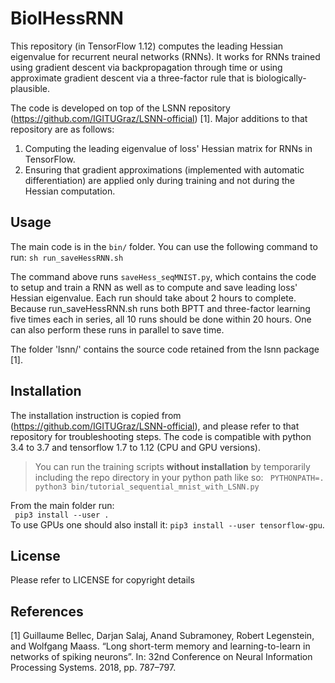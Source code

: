 # BiolHessRNN

This repository (in TensorFlow 1.12) computes the leading Hessian eigenvalue for recurrent neural networks (RNNs). It works for RNNs trained using gradient descent via backpropagation through time or using approximate gradient descent via a three-factor rule that is biologically-plausible. 

The code is developed on top of the LSNN repository (https://github.com/IGITUGraz/LSNN-official) [1]. Major additions to that repository are as follows:
1. Computing the leading eigenvalue of loss' Hessian matrix for RNNs in TensorFlow. 
2. Ensuring that gradient approximations (implemented with automatic differentiation) are applied only during training and not during the Hessian computation.   

## Usage

The main code is in the `bin/` folder. You can use the following command to run:
``sh run_saveHessRNN.sh``

The command above runs ``saveHess_seqMNIST.py``, which contains the code to setup and train a RNN as well as to compute and save leading loss' Hessian eigenvalue. Each run should take about 2 hours to complete. Because run_saveHessRNN.sh runs both BPTT and three-factor learning five times each in series, all 10 runs should be done within 20 hours. One can also perform these runs in parallel to save time. 

The folder 'lsnn/' contains the source code retained from the lsnn package [1]. 

## Installation

The installation instruction is copied from (https://github.com/IGITUGraz/LSNN-official), and please refer to that repository for troubleshooting steps. The code is compatible with python 3.4 to 3.7 and tensorflow 1.7 to 1.12 (CPU and GPU versions).

> You can run the training scripts **without installation** by temporarily including the repo directory
> in your python path like so: `` PYTHONPATH=. python3 bin/tutorial_sequential_mnist_with_LSNN.py`` 

From the main folder run:  
`` pip3 install --user .``  
To use GPUs one should also install it:
 ``pip3 install --user tensorflow-gpu``.

## License

Please refer to LICENSE for copyright details


## References

[1] Guillaume Bellec, Darjan Salaj, Anand Subramoney, Robert Legenstein, and Wolfgang Maass. “Long short-term memory and learning-to-learn in networks of spiking neurons”. In: 32nd Conference on Neural Information Processing Systems. 2018, pp. 787–797.
